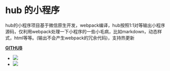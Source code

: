 # hub 的小程序

hub的小程序项目基于微信原生开发，webpack编译，hub按照1:1对等输出小程序源码，仅利用webpack处理一下小程序的一些小毛病，比如markdown，动态样式，html等等。(输出不会产生webpack的冗余代码)，支持热更新  

[**GITHUB**](https://github.com/webkixi/aotoo-xquery)

<ul class="minip-demos">
  <li>
    <img src="http://www.agzgz.com/images/ui/xquery.png" />
  </li>
  <li>
    <img src="http://www.agzgz.com/images/ui/saui.jpeg" />
  </li>
</ul>
